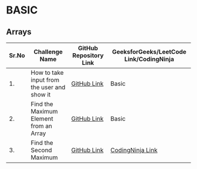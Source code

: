 # BASIC

## Arrays

| Sr.No | Challenge Name | GitHub Repository Link | GeeksforGeeks/LeetCode Link/CodingNinja |
|-------|-----------------|------------------------|-----------------------------|
| 1.    | How to take input from the user and show it | <a href="https://github.com/VINAYAK9669/DSA-JAVA/blob/main/Basic/Arrays/A_How_to_read_arrayElements_from_input.java" target="_blank">GitHub Link</a>| Basic |
| 2.    | Find the Maximum Element from an Array | <a href="https://github.com/VINAYAK9669/DSA-JAVA/blob/main/Basic/Arrays/B_Find_MaxElement.java" target="_blank">GitHub Link</a>| Basic |
| 3.    | Find the Second Maximum | <a href="https://github.com/VINAYAK9669/DSA-JAVA/blob/main/Basic/Arrays/C_Second_Largest_Element.java" target="_blank">GitHub Link</a>| <a href="https://www.codingninjas.com/studio/problems/second-largest-element-in-the-array_873375?utm_source=youtube&utm_medium=affiliate&utm_campaign=parikh_youtube" target="_blank">CodingNinja Link</a> |

